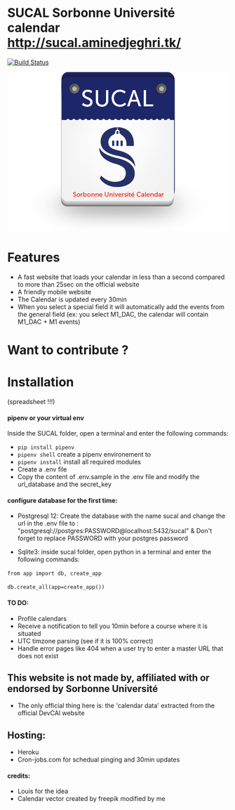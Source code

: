 # SUCAL Sorbonne Université calendar http://sucal.aminedjeghri.tk/

[![Build Status](https://travis-ci.com/AmineDjeghri/SUCAL.svg?branch=master)](https://travis-ci.com/AmineDjeghri/SUCAL)
<p align="center">
  <img src="images/sucal_logo_500.png">
</p>

# Features
- A fast website that loads your calendar in less than a second compared to more than 25sec on the official website
- A friendly mobile website
- The Calendar is updated every 30min
- When you select a special field it will automatically add the events from the general field (ex: you select M1_DAC, the calendar will contain M1_DAC + M1 events)

# Want to contribute ?

# Installation
(spreadsheet !!!)
#### pipenv or your virtual env
Inside the SUCAL folder, open a terminal and enter the following commands:
- `pip install pipenv`
- `pipenv shell` create a pipenv environement to 
- `pipenv install` install all required modules
- Create a .env file
- Copy the content of .env.sample in the .env file and modify the url_database and the secret_key 

#### configure database for the first time:
- Postgresql 12: Create the database with the name sucal and change the url in the .env file to : "postgresql://postgres:PASSWORD@localhost:5432/sucal" & Don't forget to replace PASSWORD with your postgres password

- Sqlite3: inside sucal folder, open python in a terminal and enter the following commands:

`from app import db, create_app `

`db.create_all(app=create_app()) `

#### TO DO:
- Profile calendars
- Receive a notification to tell you 10min before a course where it is situated
- UTC timzone parsing (see if it is 100% correct)
- Handle error pages like 404 when a user try to enter a master URL that does not exist

## This website is not made by, affiliated with or endorsed by Sorbonne Université
- The only official thing here is:  the 'calendar data' extracted from the official  DevCAl  website

## Hosting:
- Heroku
- Cron-jobs.com for schedual pinging and 30min updates

#### credits:
- Louis for the idea
- Calendar vector created by freepik modified by me
